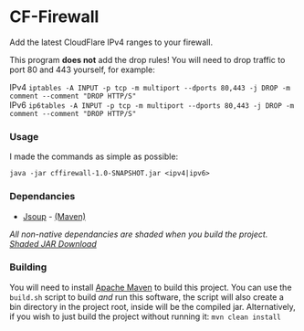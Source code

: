 # CF-Firewall

Add the latest CloudFlare IPv4 ranges to your firewall.

This program <b>does not</b> add the drop rules! You will need to drop traffic to port 80 and 443 yourself, for example:<br>

IPv4 `iptables -A INPUT -p tcp -m multiport --dports 80,443 -j DROP -m comment --comment "DROP HTTP/S"`<br>
IPv6 `ip6tables -A INPUT -p tcp -m multiport --dports 80,443 -j DROP -m comment --comment "DROP HTTP/S"`

### Usage

I made the commands as simple as possible:

`java -jar cffirewall-1.0-SNAPSHOT.jar <ipv4|ipv6>`

### Dependancies

* [Jsoup](https://jsoup.org/) - [(Maven)](https://mvnrepository.com/artifact/org.jsoup/jsoup/1.8.3)

<i>All non-native dependancies are shaded when you build the project.</i><br>
<i>[Shaded JAR Download](https://github.com/Matthewn7/CF-Firewall/releases/tag/1.0-SNAPSHOT)</i>

### Building

You will need to install [Apache Maven](https://maven.apache.org/) to build this project. You can use the `build.sh` script to build <i>and</i> run this software, the script will also create a bin directory in the project root, inside will be the compiled jar. Alternatively, if you wish to just build the project without running it: `mvn clean install`

